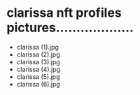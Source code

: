 # clarissa nft profiles pictures...................
- clarissa (1).jpg
- clarissa (2).jpg
- clarissa (3).jpg
- clarissa (4).jpg
- clarissa (5).jpg
- clarissa (6).jpg
